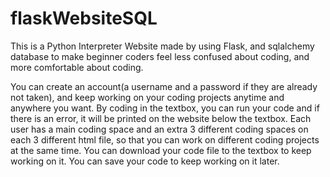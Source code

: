 # flaskWebsiteSQL
 
This is a Python Interpreter Website made by using Flask, and sqlalchemy database to make beginner coders feel less confused about coding, and more
comfortable about coding.

You can create an account(a username and a password if they are already not taken), and keep working on your coding projects anytime and anywhere you want.
By coding in the textbox, you can run your code and if there is an error, it will be printed on the website below the textbox.
Each user has a main coding space and an extra 3 different coding spaces on each 3 different html file, so that you can work on different coding projects
at the same time.
You can download your code file to the textbox to keep working on it.
You can save your code to keep working on it later.
